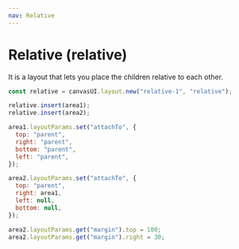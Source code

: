 ```yaml
---
nav: Relative
---
```


# Relative (relative)

It is a layout that lets you place the children relative to each other.

```javascript
const relative = canvasUI.layout.new("relative-1", "relative");

relative.insert(area1);
relative.insert(area2);

area1.layoutParams.set("attachTo", {
  top: "parent",
  right: "parent",
  bottom: "parent",
  left: "parent",
});

area2.layoutParams.set("attachTo", {
  top: "parent",
  right: area1,
  left: null,
  bottom: null,
});

area2.layoutParams.get("margin").top = 100;
area2.layoutParams.get("margin").right = 30;
```
